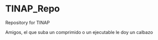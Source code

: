 # TINAP_Repo
Repository for TINAP

Amigos, el que suba un comprimido o un ejecutable le doy un calbazo
